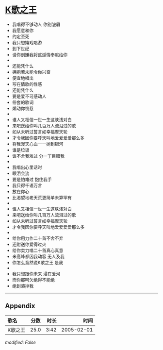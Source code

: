 # [K歌之王](https://music.163.com/song?id=66336)

* 我唱得不够动人 你别皱眉
* 我愿意和你
* 约定至死
* 我只想嬉戏唱游
* 到下世纪
* 请你别嫌我将这煽情奉献给你
* 
* 还能凭什么
* 拥抱若未能令你兴奋
* 便宜地唱出
* 写在情歌的性感
* 还能凭什么
* 要是爱不可感动人
* 俗套的歌词
* 煽动你恻忍
* 
* 谁人又相信一世一生这肤浅对白
* 来吧送给你叫几百万人流泪过的歌
* 如从未听过誓言如幸福摩天轮
* 才令我因你要呼天叫地爱爱爱爱那么多
* 将我漫天心血一一抛到银河
* 谁是垃圾
* 谁不舍我难过 分一丁目赠我
* 
* 我唱出心里话时
* 眼泪会流
* 要是怕难过 抱住我手
* 我只得千语万言
* 放在你心
* 比渴望地老天荒更简单未算罕有
* 
* 谁人又相信一世一生这肤浅对白
* 来吧送给你叫几百万人流泪过的歌
* 如从未听过誓言如幸福摩天轮
* 才令我因你要呼天叫地爱爱爱爱那么多
* 
* 给你用力作二十首不舍不弃
* 还附送你爱得过火
* 给你卖力唱二十首真心真意
* 米高峰都因我动容 无人及我
* 你怎么竟然说K歌之王 是我
* 
* 我只想跟你未来 浸在爱河
* 而你那呵欠绝得不能绝
* 绝到溶掉我


---

## Appendix

|歌名|分数|时长|时间|
|:---|:---:|---:|---:|
|K歌之王|25.0|3:42|2005-02-01

*modified: False*